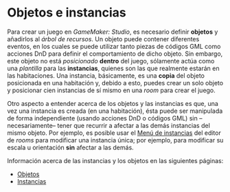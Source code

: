 # Objetos e instancias

Para crear un juego en _GameMaker: Studio_, es necesario definir **objetos** y añadirlos al _árbol de recursos_. Un objeto puede contener diferentes eventos, en los cuales se puede utilizar tanto piezas de códigos GML como acciones DnD para definir el comportamiento de dicho objeto. Sin embargo, este objeto no está _posicionado_ **dentro** del juego, sólamente actúa como una _plantilla_ para las **instancias**, quienes son las que realmente estarán en las habitaciones. Una instancia, básicamente, es una **copia** del objeto posicionada en una habitación y, debido a esto, puedes crear un solo objeto y posicionar cien instancias de sí mismo en una _room_ para crear el juego.  
  
Otro aspecto a entender acerca de los objetos y las instancias es que, una vez una instancia es creada (en una habitación), ésta puede ser manipulada de forma independiente (usando acciones DnD o códigos GML) sin –necesariamente– tener que recurrir a afectar a las demás instancias del mismo objeto. Por ejemplo, es posible usar el [Menú de instancias](javascript:void(0) "Enlace aún no disponible") del editor de _rooms_ para modificar una instancia única; por ejemplo, para modificar su escala u orientación **sin** afectar a las demás.  
  
Información acerca de las instancias y los objetos en las siguientes páginas:

*   [Objetos](Objetos/)
*   [Instancias](Instancias/)